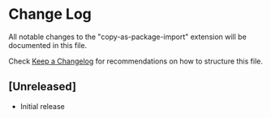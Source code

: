 # Change Log

All notable changes to the "copy-as-package-import" extension will be documented in this file.

Check [Keep a Changelog](http://keepachangelog.com/) for recommendations on how to structure this file.

## [Unreleased]

- Initial release